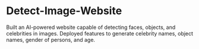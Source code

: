 # Detect-Image-Website
Built an AI-powered website capable of detecting faces, objects, and celebrities in images. Deployed features to generate celebrity names, object names, gender of persons, and age.
